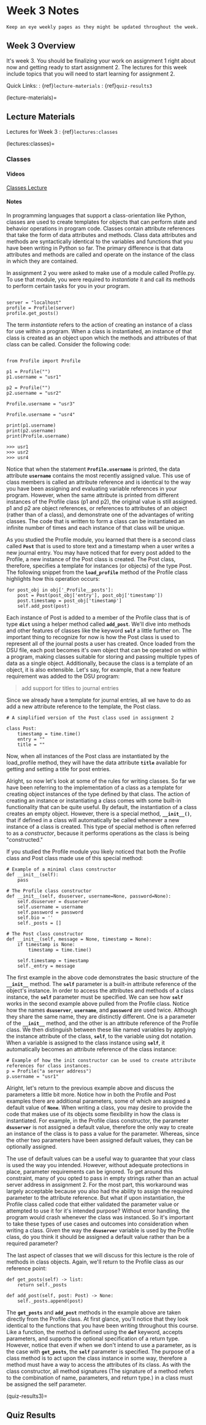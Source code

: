 Week 3 Notes
============================

```{note}
Keep an eye weekly pages as they might be updated throughout the week.
```

## Week 3 Overview

It's week 3. You should be finalizing your work on assignment 1 right about now and getting ready to start assignment 2. The lectures for this week include topics that you will need to start learning for assignment 2. 

Quick Links:
: {ref}`lecture-materials`
: {ref}`quiz-results3`

(lecture-materials)=
## Lecture Materials

Lectures for Week 3
: {ref}`lectures:classes`

(lectures:classes)=
### Classes

#### Videos

[Classes Lecture](https://uci.yuja.com/V/Video?v=2184495&node=8074840&a=353799435&autoplay=1)

#### Notes

In programming languages that support a class-orientation like Python, classes are used to create templates for objects that can perform state and behavior operations in program code. Classes contain attribute references that take the form of data attributes and methods. Class data attributes and methods are syntactically identical to the variables and functions that you have been writing in Python so far. The primary difference is that data attributes and methods are called and operate on the instance of the class in which they are contained.

In assignment 2 you were asked to make use of a module called Profile.py. To use that module, you were required to _instantiate_ it and call its methods to perform certain tasks for you in your program.

```ipython3

server = "localhost"
profile = Profile(server)
profile.get_posts()

```

The term _instantiate_ refers to the action of creating an instance of a class for use within a program. When a class is instantiated, an instance of that class is created as an object upon which the methods and attributes of that class can be called. Consider the following code:

```ipython3

from Profile import Profile

p1 = Profile("")
p1.username = "usr1"

p2 = Profile("")
p2.username = "usr2"

Profile.username = "usr3"

Profile.username = "usr4"

print(p1.username)
print(p2.username)
print(Profile.username)

```

```ipython3
>>> usr1
>>> usr2
>>> usr4
```

Notice that when the statement **`Profile.username`** is printed, the data attribute **`username`** contains the most recently assigned value. This use of class members is called an attribute reference and is identical to the way you have been assigning and evaluating variable references in your program. However, when the same attribute is printed from different instances of the Profile class (p1 and p2), the original value is still assigned. p1 and p2 are object references, or references to attributes of an object (rather than of a class), and demonstrate one of the advantages of writing classes. The code that is written to form a class can be instantiated an infinite number of times and each instance of that class will be unique.

As you studied the Profile module, you learned that there is a second class called **`Post`** that is used to store text and a timestamp when a user writes a new journal entry. You may have noticed that for every post added to the Profile, a new instance of the Post class is created. The Post class, therefore, specifies a template for instances (or objects) of the type Post. The following snippet from the **`load_profile`** method of the Profile class highlights how this operation occurs:

```ipython3
for post_obj in obj['_Profile__posts']:
	post = Post(post_obj['entry'], post_obj['timestamp'])
	post.timestamp = post_obj['timestamp']
	self.add_post(post)
```

Each instance of Post is added to a member of the Profile class that is of type **`dict`** using a helper method called **`add_post`**. We'll dive into methods and other features of classes like the keyword **`self`** a little further on. The important thing to recognize for now is how the Post class is used to represent all of the journal posts a user has created. Once loaded from the DSU file, each post becomes it's own object that can be operated on within a program, making classes suitable for storing and passing multiple types of data as a single object. Additionally, because the class is a template of an object, it is also extensible. Let's say, for example, that a new feature requirement was added to the DSU program: 

> add support for titles to journal entries

Since we already have a template for journal entries, all we have to do as add a new attribute reference to the template, the Post class.

```ipython3
# A simplified version of the Post class used in assignment 2

class Post:
	timestamp = time.time()
	entry = ""
	title = ""
```

Now, when all instances of the Post class are instantiated by the load_profile method, they will have the data attribute **`title`** available for getting and setting a title for post entries.

Alright, so now let's look at some of the rules for writing classes. So far we have been referring to the implementation of a class as a template for creating object instances of the type defined by that class. The action of creating an instance or instantiating a class comes with some built-in functionality that can be quite useful. By default, the instantiation of a class creates an empty object. However, there is a special method, **`__init__()`**, that if defined in a class will automatically be called whenever a new instance of a class is created. This type of special method is often referred to as a _constructor_, because it performs operations as the class is being "constructed."

If you studied the Profile module you likely noticed that both the Profile class and Post class made use of this special method:

```ipython3
# Example of a minimal class constructor
def __init__(self):
	pass

# The Profile class constructor
def __init__(self, dsuserver, username=None, password=None):
	self.dsuserver = dsuserver 
	self.username = username 
	self.password = password 
	self.bio = ''           
	self._posts = []       

# The Post class constructor
def __init__(self, message = None, timestamp = None):
	if timestamp is None:
		timestamp = time.time()

	self.timestamp = timestamp
	self._entry = message
```

The first example in the above code demonstrates the basic structure of the **`__init__`** method. The **`self`** parameter is a built-in attribute reference of the object's instance. In order to access the attributes and methods of a class instance, the **`self`** parameter must be specified. We can see how **`self`** works in the second example above pulled from the Profile class. Notice how the names **`dsuserver`**, **`username`**, and **`password`** are used twice. Although they share the same name, they are distinctly different. One is a parameter of the **`__init__`** method, and the other is an attribute reference of the Profile class. We then distinguish between these like named variables by applying the instance attribute of the class, **`self`**, to the variable using dot notation. When a variable is assigned to the class instance using **`self`**, it automatically becomes an attribute reference of the class instance:

```ipython3
# Example of how the init constructor can be used to create attribute references for class instances.
p = Profile("a server address")
p.username = "usr1"
```

Alright, let's return to the previous example above and discuss the parameters a little bit more. Notice how in both the Profile and Post examples there are additional parameters, some of which are assigned a default value of **`None`**. When writing a class, you may desire to provide the code that makes use of its objects some flexibility in how the class is instantiated. For example, in the Profile class constructor, the parameter **`dsuserver`** is not assigned a default value, therefore the only way to create an instance of the class is to pass a value for the parameter. Whereas, since the other two parameters have been assigned default values, they can be optionally assigned.

The use of default values can be a useful way to guarantee that your class is used the way you intended. However, without adequate protections in place, parameter requirements can be ignored. To get around this constraint, many of you opted to pass in empty strings rather than an actual server address in assignment 2. For the most part, this workaround was largely acceptable because you also had the ability to assign the required parameter to the attribute reference. But what if upon instantiation, the Profile class called code that either validated the parameter value or attempted to use it for it's intended purpose? Without error handling, the program would crash whenever the class was instanced. So it's important to take these types of use cases and outcomes into consideration when writing a class. Given the way the **`dsuserver`** variable is used by the Profile class, do you think it should be assigned a default value rather than be a required parameter?

The last aspect of classes that we will discuss for this lecture is the role of methods in class objects. Again, we'll return to the Profile class as our reference point:

```ipython3
def get_posts(self) -> list:
	return self._posts

def add_post(self, post: Post) -> None:
	self._posts.append(post)
```

The **`get_posts`** and **`add_post`** methods in the example above are taken directly from the Profile class. At first glance, you'll notice that they look identical to the functions that you have been writing throughout this course. Like a function, the method is defined using the **`def`** keyword, accepts parameters, and supports the optional specification of a return type. However, notice that even if when we don't intend to use a parameter, as is the case with **`get_posts`**, the **`self`** parameter is specified. The purpose of a class method is to act upon the class instance in some way, therefore a method must have a way to access the attributes of its class. As with the class constructor, all method signatures (The signature of a method refers to the combination of name, parameters, and return type.) in a class must be assigned the self parameter. 


(quiz-results3)=
## Quiz Results

